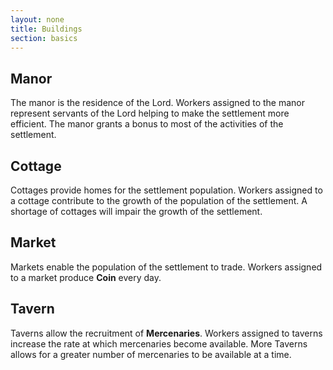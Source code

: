 ```yaml
---
layout: none
title: Buildings
section: basics
---
```


## Manor

The manor is the residence of the Lord. Workers assigned to the manor represent servants of the Lord helping to make the settlement more efficient. The manor grants a bonus to most of the activities of the settlement.

## Cottage

Cottages provide homes for the settlement population. Workers assigned to a cottage contribute to the growth of the population of the settlement. A shortage of cottages will impair the growth of the settlement.

## Market

Markets enable the population of the settlement to trade. Workers assigned to a market produce **Coin** every day.

## Tavern

Taverns allow the recruitment of **Mercenaries**. Workers assigned to taverns increase the rate at which mercenaries become available. More Taverns allows for a greater number of mercenaries to be available at a time.
